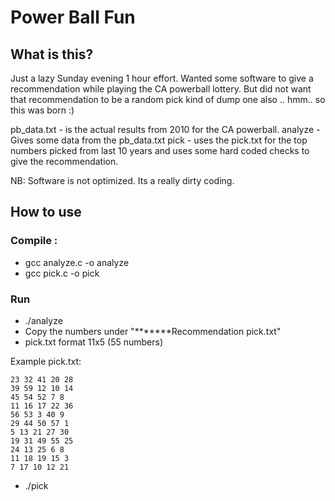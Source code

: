 # Power Ball Fun

## What is this?
Just a lazy Sunday evening 1 hour effort. Wanted some software to give a recommendation while playing the CA powerball lottery. But did not want that recommendation to be a random pick kind of dump one also .. hmm.. so this was born :) 

pb_data.txt - is the actual results from 2010 for the CA powerball. 
analyze - Gives some data from the pb_data.txt
pick - uses the pick.txt for the top numbers picked from last 10 years and uses some hard coded checks to give the recommendation. 

NB: Software is not optimized. Its a really dirty coding.

## How to use
### Compile : 
* gcc analyze.c -o analyze
* gcc pick.c -o pick

### Run
* ./analyze
* Copy the numbers under
  "*******Recommendation pick.txt"
* pick.txt format
  11x5 (55 numbers)

Example pick.txt:
```
23 32 41 20 28
39 59 12 10 14
45 54 52 7 8
11 16 17 22 36
56 53 3 40 9
29 44 50 57 1
5 13 21 27 30
19 31 49 55 25
24 13 25 6 8
11 18 19 15 3
7 17 10 12 21
```
* ./pick 


